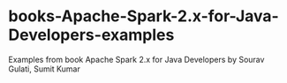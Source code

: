 # books-Apache-Spark-2.x-for-Java-Developers-examples
Examples from book Apache Spark 2.x for Java Developers by Sourav Gulati, Sumit Kumar
